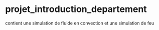 # projet_introduction_departement
contient une simulation de fluide en convection et une simulation de feu
